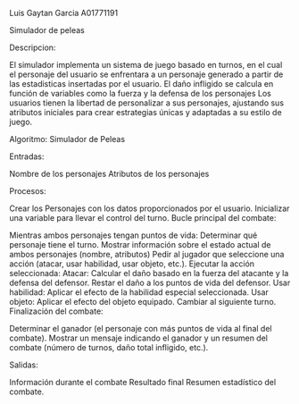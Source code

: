 Luis Gaytan Garcia A01771191

Simulador de peleas

Descripcion:

El simulador implementa un sistema de juego basado en turnos, en el cual el personaje del usuario se enfrentara a un personaje generado a partir de las estadisticas insertadas por el usuario.
El daño infligido se calcula en función de variables como la fuerza y la defensa de los personajes
Los usuarios tienen la libertad de personalizar a sus personajes, ajustando sus atributos iniciales para crear estrategias únicas y adaptadas a su estilo de juego.

Algoritmo: Simulador de Peleas

Entradas:

Nombre de los personajes
Atributos de los personajes

Procesos:

Crear los Personajes con los datos proporcionados por el usuario.
Inicializar una variable para llevar el control del turno.
Bucle principal del combate:

Mientras ambos personajes tengan puntos de vida:
Determinar qué personaje tiene el turno.
Mostrar información sobre el estado actual de ambos personajes (nombre, atributos)
Pedir al jugador que seleccione una acción (atacar, usar habilidad, usar objeto, etc.).
Ejecutar la acción seleccionada:
Atacar: Calcular el daño basado en la fuerza del atacante y la defensa del defensor. Restar el daño a los puntos de vida del defensor.
Usar habilidad: Aplicar el efecto de la habilidad especial seleccionada.
Usar objeto: Aplicar el efecto del objeto equipado.
Cambiar al siguiente turno.
Finalización del combate:

Determinar el ganador (el personaje con más puntos de vida al final del combate).
Mostrar un mensaje indicando el ganador y un resumen del combate (número de turnos, daño total infligido, etc.).

Salidas:

Información durante el combate
Resultado final
Resumen estadístico del combate.

